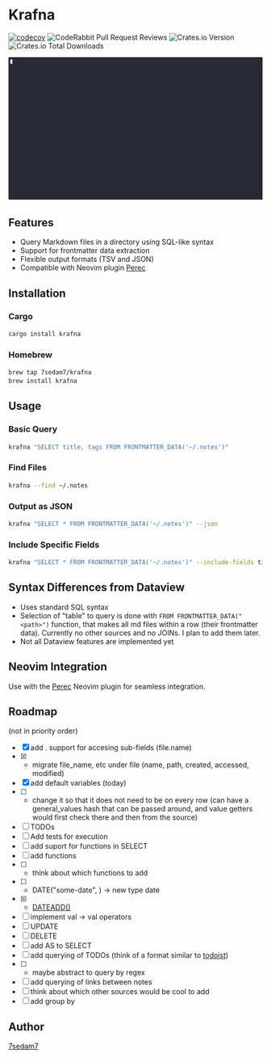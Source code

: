 # Krafna

[![codecov](https://codecov.io/gh/7sedam7/krafna/branch/main/graph/badge.svg)](https://codecov.io/gh/7sedam7/krafna)
![CodeRabbit Pull Request Reviews](https://img.shields.io/coderabbit/prs/github/7sedam7/krafna)
![Crates.io Version](https://img.shields.io/crates/v/krafna)
![Crates.io Total Downloads](https://img.shields.io/crates/d/krafna)

![Krafna is a terminal-based alternative to Obsidian's Dataview plugin, allowing you to query your Markdown files using standard SQL syntax.](demo.gif)

## Features

- Query Markdown files in a directory using SQL-like syntax
- Support for frontmatter data extraction
- Flexible output formats (TSV and JSON)
- Compatible with Neovim plugin [Perec](https://github.com/7sedam7/perec.nvim)

## Installation

### Cargo

```bash
cargo install krafna
```

### Homebrew

```bash
brew tap 7sedam7/krafna
brew install krafna
```

## Usage

### Basic Query

```bash
krafna "SELECT title, tags FROM FRONTMATTER_DATA('~/.notes')"
```

### Find Files

```bash
krafna --find ~/.notes
```

### Output as JSON

```bash
krafna "SELECT * FROM FRONTMATTER_DATA('~/.notes')" --json
```

### Include Specific Fields

```bash
krafna "SELECT * FROM FRONTMATTER_DATA('~/.notes')" --include-fields title,tags
```

## Syntax Differences from Dataview

- Uses standard SQL syntax
- Selection of "table" to query is done with `FROM FRONTMATTER_DATA("<path>")` function, that makes all md files within <path> a row (their frontmatter data). Currently no other sources and no JOINs. I plan to add them later.
- Not all Dataview features are implemented yet

## Neovim Integration

Use with the [Perec](https://github.com/7sedam7/perec) Neovim plugin for seamless integration.

## Roadmap
(not in priority order)
- [x] add . support for accesing sub-fields (file.name)
- [x]  * migrate file_name, etc under file (name, path, created, accessed, modified)
- [x] add default variables (today)
- [ ]  * change it so that it does not need to be on every row (can have a general_values hash that can be passed around, and value getters would first check there and then from the source)
- [ ] TODOs
- [ ] Add tests for execution
- [ ] add suport for functions in SELECT
- [ ] add functions
- [ ]  * think about which functions to add
- [ ]  * DATE("some-date", <format>) -> new type date
- [x]  * [DATEADD()](https://www.w3schools.com/sql/func_sqlserver_dateadd.asp)
- [ ] implement val -> val operators
- [ ] UPDATE
- [ ] DELETE
- [ ] add AS to SELECT
- [ ] add querying of TODOs (think of a format similar to [todoist](https://www.todoist.com/help/articles/use-task-quick-add-in-todoist-va4Lhpzz))
- [ ]  * maybe abstract to query by regex
- [ ] add querying of links between notes
- [ ] think about which other sources would be cool to add
- [ ] add group by

## Author

[7sedam7](https://github.com/7sedam7)
